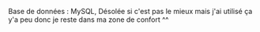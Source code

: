 Base de données : MySQL, Désolée si c'est pas le mieux mais j'ai utilisé ça y'a peu donc je reste dans ma zone de confort ^^

